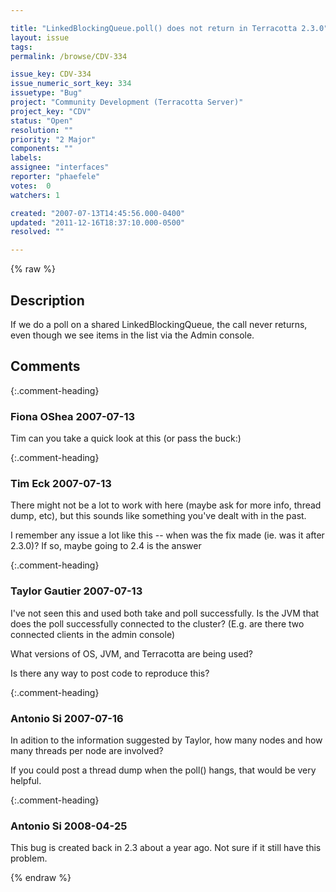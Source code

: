```yaml
---

title: "LinkedBlockingQueue.poll() does not return in Terracotta 2.3.0"
layout: issue
tags: 
permalink: /browse/CDV-334

issue_key: CDV-334
issue_numeric_sort_key: 334
issuetype: "Bug"
project: "Community Development (Terracotta Server)"
project_key: "CDV"
status: "Open"
resolution: ""
priority: "2 Major"
components: ""
labels: 
assignee: "interfaces"
reporter: "phaefele"
votes:  0
watchers: 1

created: "2007-07-13T14:45:56.000-0400"
updated: "2011-12-16T18:37:10.000-0500"
resolved: ""

---
```




{% raw %}



## Description

<div markdown="1" class="description">

If we do a poll on a shared LinkedBlockingQueue, the call never returns, even though we see items in the list via the Admin console.

</div>

## Comments


{:.comment-heading}
### **Fiona OShea** <span class="date">2007-07-13</span>

<div markdown="1" class="comment">

Tim can you take a quick look at this (or pass the buck:)

</div>


{:.comment-heading}
### **Tim Eck** <span class="date">2007-07-13</span>

<div markdown="1" class="comment">

There might not be a lot to work with here (maybe ask for more info, thread dump, etc), but this sounds like something you've dealt with in the past. 

I remember any issue a lot like this -- when was the fix made (ie. was it after 2.3.0)? If so, maybe going to 2.4 is the answer

</div>


{:.comment-heading}
### **Taylor Gautier** <span class="date">2007-07-13</span>

<div markdown="1" class="comment">

I've not seen this and used both take and poll successfully.  Is the JVM that does the poll successfully connected to the cluster?  (E.g. are there two connected clients in the admin console)

What versions of OS, JVM, and Terracotta are being used? 

Is there any way to post code to reproduce this?

</div>


{:.comment-heading}
### **Antonio Si** <span class="date">2007-07-16</span>

<div markdown="1" class="comment">

In adition to the information suggested by Taylor, how many nodes and how many threads per node are involved?

If you could post a thread dump when the poll() hangs, that would be very helpful.



</div>


{:.comment-heading}
### **Antonio Si** <span class="date">2008-04-25</span>

<div markdown="1" class="comment">

This bug is created back in 2.3 about a year ago. Not sure if it still have this problem.

</div>



{% endraw %}

